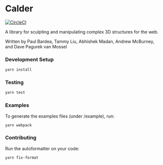 # Calder
[![CircleCI](https://circleci.com/gh/calder-gl/calder/tree/master.svg?style=svg)](https://circleci.com/gh/calder-gl/calder/tree/master)

A library for sculpting and manipulating complex 3D structures for the web.

Written by Paul Bardea, Tammy Liu, Abhishek Madan, Andrew McBurney, and Dave Pagurek van Mossel

### Development Setup

```bash
yarn install
```

### Testing

```bash
yarn test
```

### Examples
To generate the examples files (under /example), run:

```bash
yarn webpack
```

### Contributing
Run the autoformatter on your code:

```bash
yarn fix-format
```
